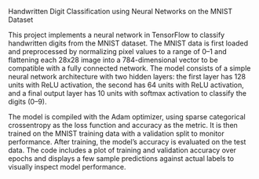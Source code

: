 Handwritten Digit Classification using Neural Networks on the MNIST Dataset

This project implements a neural network in TensorFlow to classify handwritten digits from the MNIST dataset. The MNIST data is first loaded and preprocessed by normalizing pixel values to a range of 0–1 and flattening each 28x28 image into a 784-dimensional vector to be compatible with a fully connected network. The model consists of a simple neural network architecture with two hidden layers: the first layer has 128 units with ReLU activation, the second has 64 units with ReLU activation, and a final output layer has 10 units with softmax activation to classify the digits (0–9). 

The model is compiled with the Adam optimizer, using sparse categorical crossentropy as the loss function and accuracy as the metric. It is then trained on the MNIST training data with a validation split to monitor performance. After training, the model’s accuracy is evaluated on the test data. The code includes a plot of training and validation accuracy over epochs and displays a few sample predictions against actual labels to visually inspect model performance.
